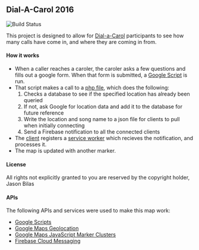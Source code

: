 ## Dial-A-Carol 2016
![Build Status](https://build.code.bilas.org/buildStatus/icon?job=Dial-A-Carol_2016)

This project is designed to allow for [Dial-a-Carol][dialacarol] participants to see how many calls have come in, and where they are coming in from.
#### How it works
* When a caller reaches a caroler, the caroler asks a few questions and fills out a google form. When that form is submitted, a [Google Script](google/Form%20Submission.gs) is run.
* That script makes a call to a [php file](backend/addcall.php), which does the following:
  1. Checks a database to see if the specified location has already been queried
  2. If not, ask Google for location data and add it to the database for future reference
  3. Write the location and song name to a json file for clients to pull when initially connecting
  4. Send a Firebase notification to all the connected clients
* The [client](web/index.html) registers a [service worker](web/firebase-messaging-sw.js) which recieves the notification, and processes it.
* The map is updated with another marker.

#### License
All rights not explicitly granted to you are reserved by the copyright holder, Jason Bilas

#### APIs
The following APIs and services were used to make this map work:
* [Google Scripts](https://developers.google.com/apps-script/)
* [Google Maps Geolocation](https://developers.google.com/maps/documentation/geolocation/intro)
* [Google Maps JavaScript Marker Clusters](https://developers.google.com/maps/documentation/javascript/marker-clustering)
* [Firebase Cloud Messaging](https://firebase.google.com/docs/cloud-messaging/)


[dialacarol]:http://www.housing.illinois.edu/living-options/residence-halls/undergraduate-halls/snyder/dial-a-carol